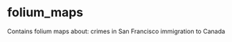 # folium_maps
Contains folium maps about: 
                  crimes in San Francisco
                  immigration to Canada

